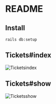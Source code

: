 # README

## Install

```
rails db:setup
```

## Tickets#index
![Ticketsindex](https://i.imgur.com/II50pRC.png)

## Tickets#show
![Ticketsshow](https://i.imgur.com/56QfiTT.png)
